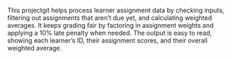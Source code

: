 This projectgit helps process learner assignment data by checking inputs, filtering out assignments that aren’t due yet, and calculating weighted averages. It keeps grading fair by factoring in assignment weights and applying a 10% late penalty when needed. The output is easy to read, showing each learner’s ID, their assignment scores, and their overall weighted average.